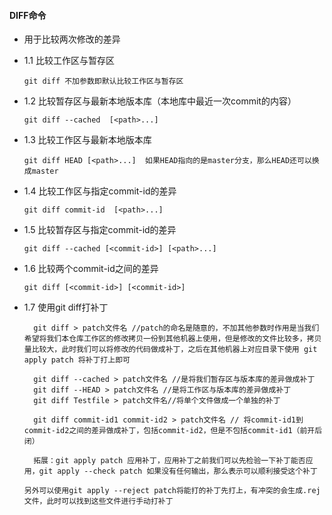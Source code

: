#### DIFF命令

* 用于比较两次修改的差异

* 1.1 比较工作区与暂存区

  ```
  git diff 不加参数即默认比较工作区与暂存区
  ```

* 1.2 比较暂存区与最新本地版本库（本地库中最近一次commit的内容）

  ```
  git diff --cached  [<path>...] 
  ```

* 1.3 比较工作区与最新本地版本库

  ```
  git diff HEAD [<path>...]  如果HEAD指向的是master分支，那么HEAD还可以换成master
  ```

* 1.4 比较工作区与指定commit-id的差异

  ```
  git diff commit-id  [<path>...] 
  ```

* 1.5 比较暂存区与指定commit-id的差异

  ```
  git diff --cached [<commit-id>] [<path>...] 
  ```

* 1.6 比较两个commit-id之间的差异

  ```
  git diff [<commit-id>] [<commit-id>]
  ```

* 1.7 使用git diff打补丁

  ```
  	git diff > patch文件名 //patch的命名是随意的，不加其他参数时作用是当我们希望将我们本仓库工作区的修改拷贝一份到其他机器上使用，但是修改的文件比较多，拷贝量比较大，此时我们可以将修改的代码做成补丁，之后在其他机器上对应目录下使用 git apply patch 将补丁打上即可
  	
  	git diff --cached > patch文件名 //是将我们暂存区与版本库的差异做成补丁
  	git diff --HEAD > patch文件名 //是将工作区与版本库的差异做成补丁
  	git diff Testfile > patch文件名//将单个文件做成一个单独的补丁
  	
  	git diff commit-id1 commit-id2 > patch文件名 // 将commit-id1到commit-id2之间的差异做成补丁，包括commit-id2，但是不包括commit-id1（前开后闭）
  	
  	拓展：git apply patch 应用补丁，应用补丁之前我们可以先检验一下补丁能否应用，git apply --check patch 如果没有任何输出，那么表示可以顺利接受这个补丁
  
  另外可以使用git apply --reject patch将能打的补丁先打上，有冲突的会生成.rej文件，此时可以找到这些文件进行手动打补丁　 
  ```
